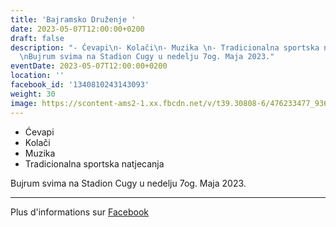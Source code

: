 ```yaml
---
title: 'Bajramsko Druženje '
date: 2023-05-07T12:00:00+0200
draft: false
description: "- Ćevapi\n- Kolači\n- Muzika \n- Tradicionalna sportska natjecanja\n\
  \nBujrum svima na Stadion Cugy u nedelju 7og. Maja 2023."
eventDate: 2023-05-07T12:00:00+0200
location: ''
facebook_id: '1340810243143093'
weight: 30
image: https://scontent-ams2-1.xx.fbcdn.net/v/t39.30808-6/476233477_936651505262116_4103480540059516894_n.jpg?_nc_cat=110&ccb=1-7&_nc_sid=9e60e4&_nc_ohc=pDY692usPLcQ7kNvwFDvhJu&_nc_oc=AdlZnjPlCijje6g9XyPc3TD-ocL-Igsd0ONI2RXMfea8zgx4QHT-8gR4cX0JonNSx2k&_nc_zt=23&_nc_ht=scontent-ams2-1.xx&edm=ABTKTjYEAAAA&_nc_gid=GiDKBfzisCG16x9-6rpiWA&_nc_tpa=Q5bMBQEB5rhn40Jd4ysSK0Jqvt1g4nkicVJYTCYx4YMQXYjxEAimvFGwUVtJyN4TQHbA4Sfj5cpuUr_PTg&oh=00_AffQdlICTvcvwI8dhEmMxSa4l89l23tniDGqvrVKOSdtqQ&oe=690A258B
---
```


- Ćevapi
- Kolači
- Muzika 
- Tradicionalna sportska natjecanja

Bujrum svima na Stadion Cugy u nedelju 7og. Maja 2023.

---

Plus d'informations sur [Facebook](https://facebook.com/events/1340810243143093)